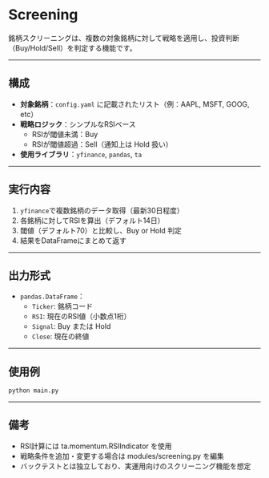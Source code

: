 # Screening

銘柄スクリーニングは、複数の対象銘柄に対して戦略を適用し、投資判断（Buy/Hold/Sell）を判定する機能です。

---

## 構成

- **対象銘柄**：`config.yaml` に記載されたリスト（例：AAPL, MSFT, GOOG, etc）
- **戦略ロジック**：シンプルなRSIベース
  - RSIが閾値未満：Buy
  - RSIが閾値超過：Sell（通知上は Hold 扱い）
- **使用ライブラリ**：`yfinance`, `pandas`, `ta`

---

## 実行内容

1. `yfinance`で複数銘柄のデータ取得（最新30日程度）
2. 各銘柄に対してRSIを算出（デフォルト14日）
3. 閾値（デフォルト70）と比較し、Buy or Hold 判定
4. 結果をDataFrameにまとめて返す

---

## 出力形式

- `pandas.DataFrame`：
  - `Ticker`: 銘柄コード
  - `RSI`: 現在のRSI値（小数点1桁）
  - `Signal`: Buy または Hold
  - `Close`: 現在の終値

---

## 使用例

```bash
python main.py
```

---

## 備考

- RSI計算には ta.momentum.RSIIndicator を使用
- 戦略条件を追加・変更する場合は modules/screening.py を編集
- バックテストとは独立しており、実運用向けのスクリーニング機能を想定
